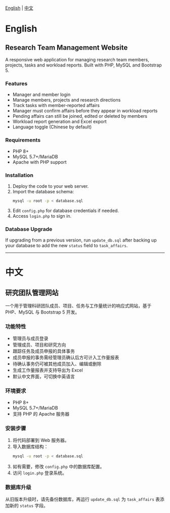 [English](#english) | [中文](#中文)

# English

## Research Team Management Website
A responsive web application for managing research team members, projects, tasks and workload reports. Built with PHP, MySQL and Bootstrap 5.

### Features
- Manager and member login
- Manage members, projects and research directions
- Track tasks with member-reported affairs
- Manager must confirm affairs before they appear in workload reports
- Pending affairs can still be joined, edited or deleted by members
- Workload report generation and Excel export
- Language toggle (Chinese by default)

### Requirements
- PHP 8+
- MySQL 5.7+/MariaDB
- Apache with PHP support

### Installation
1. Deploy the code to your web server.
2. Import the database schema:
   ```bash
   mysql -u root -p < database.sql
   ```
3. Edit `config.php` for database credentials if needed.
4. Access `login.php` to sign in.

### Database Upgrade
If upgrading from a previous version, run `update_db.sql` after backing up your database to add the new `status` field to `task_affairs`.

---

# 中文

## 研究团队管理网站
一个用于管理科研团队成员、项目、任务与工作量统计的响应式网站，基于 PHP、MySQL 与 Bootstrap 5 开发。

### 功能特性
- 管理员与成员登录
- 管理成员、项目和研究方向
- 跟踪任务及成员申报的具体事务
- 成员申报的事务需经管理员确认后方可计入工作量报表
- 待确认事务仍可被其他成员加入、编辑或删除
- 生成工作量报表并支持导出为 Excel
- 默认中文界面，可切换中英语言

### 环境要求
- PHP 8+
- MySQL 5.7+/MariaDB
- 支持 PHP 的 Apache 服务器

### 安装步骤
1. 将代码部署到 Web 服务器。
2. 导入数据库结构：
   ```bash
   mysql -u root -p < database.sql
   ```
3. 如有需要，修改 `config.php` 中的数据库配置。
4. 访问 `login.php` 登录系统。

### 数据库升级
从旧版本升级时，请先备份数据库，再运行 `update_db.sql` 为 `task_affairs` 表添加新的 `status` 字段。
